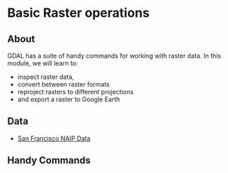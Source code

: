 # Basic Raster operations

## About
GDAL has a suite of handy commands for working with raster data. In this module, we will learn to:

* inspect raster data,
* convert between raster formats
* reproject rasters to different projections
* and export a raster to Google Earth

## Data

* [San Francisco NAIP Data](ftp://rockyftp.cr.usgs.gov/vdelivery/Datasets/Staged/NAIP/ca_2014/37122/m_3712213_se_10_1_20140613_20140923.jp2)

## Handy Commands


<!--
### Force creation of world file (requires libgeotiff)
```
listgeo -tfw mappy.tif
```
-->


<!--
### Convert 16-bit bands (Int16 or UInt16) to Byte type
(Useful for Landsat 8 imagery...)

gdal_translate -of "GTiff" -co "COMPRESS=LZW" -scale 0 65535 0 255 -ot Byte input_uint16.tif output_byte.tif

You can change '0' and '65535' to your image's actual min/max values to preserve more color variation or to apply the scaling to other band types - find that number with:

gdalinfo -mm input.tif | grep Min/Max
-->

<!--### Convert a directory of raster files of the same format to another raster format

There are times when working with raster data that you will have multiple types of data formats in one project. You can convert a directory of raster files of the same format to another raster format using this handy command:

basename -s.img *.img | xargs -n1 -I % gdal_translate -of "GTiff" %.img %.tif-->
